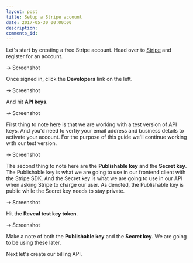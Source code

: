 ```yaml
---
layout: post
title: Setup a Stripe account
date: 2017-05-30 00:00:00
description:
comments_id:
---
```


Let's start by creating a free Stripe account. Head over to [Stripe](https://dashboard.stripe.com/register) and register for an account.

-> Screenshot

Once signed in, click the **Developers** link on the left.

-> Screenshot

And hit **API keys**.

-> Screenshot

First thing to note here is that we are working with a test version of API keys. And you'd need to verfiy your email address and business details to activate your account. For the purpose of this guide we'll continue working with our test version.

-> Screenshot

The second thing to note here are the **Publishable key** and the **Secret key**. The Publishable key is what we are going to use in our frontend client with the Stripe SDK. And the Secret key is what we are going to use in our API when asking Stripe to charge our user. As denoted, the Publishable key is public while the Secret key needs to stay private.

-> Screenshot

Hit the **Reveal test key token**.

-> Screenshot

Make a note of both the **Publishable key** and the **Secret key**. We are going to be using these later.

Next let's create our billing API.

